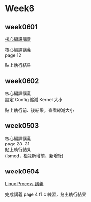 # Week6

## week0601

[核心編譯講義](https://drive.google.com/file/d/1KR0yzAf3oEh0kt7EQYUF-4xnRqoDDmEk/view?usp=sharing)

核心編譯講義<br>
page 12

貼上執行結果

## week0602

核心編譯講義<br>
設定 Config 縮減 Kernel 大小

貼上執行前、後結果，查看縮減大小

## week0503

核心編譯講義<br>
page 28~31<br>
貼上執行結果<br>
(lsmod，檢視新增前、新增後)

## week0604

[Linux Process 講義](https://drive.google.com/file/d/18a4sjykqzpQNzRdIIlJ3PaZyKnGjy7dN/view)

完成講義 page 4 f1.c 練習，貼出執行結果
